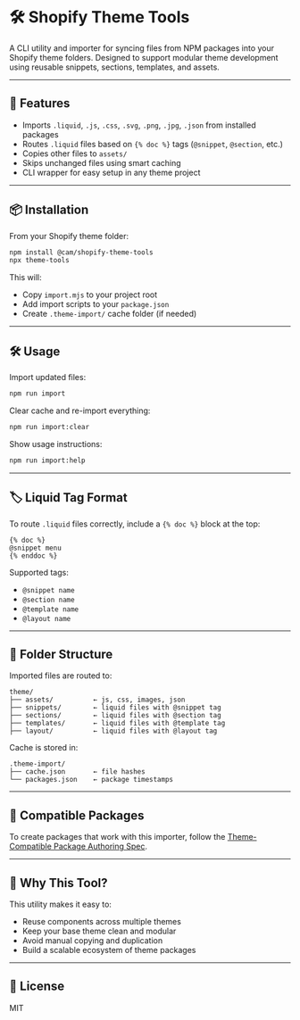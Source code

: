 # 🛠️ Shopify Theme Tools

A CLI utility and importer for syncing files from NPM packages into your Shopify theme folders. Designed to support modular theme development using reusable snippets, sections, templates, and assets.

---

## 🚀 Features

- Imports `.liquid`, `.js`, `.css`, `.svg`, `.png`, `.jpg`, `.json` from installed packages
- Routes `.liquid` files based on `{% doc %}` tags (`@snippet`, `@section`, etc.)
- Copies other files to `assets/`
- Skips unchanged files using smart caching
- CLI wrapper for easy setup in any theme project

---

## 📦 Installation

From your Shopify theme folder:

```bash
npm install @cam/shopify-theme-tools
npx theme-tools
```

This will:
- Copy `import.mjs` to your project root
- Add import scripts to your `package.json`
- Create `.theme-import/` cache folder (if needed)

---

## 🛠 Usage

Import updated files:
```bash
npm run import
```

Clear cache and re-import everything:
```bash
npm run import:clear
```

Show usage instructions:
```bash
npm run import:help
```

---

## 🏷️ Liquid Tag Format

To route `.liquid` files correctly, include a `{% doc %}` block at the top:

```
{% doc %}
@snippet menu
{% enddoc %}
```

Supported tags:
- `@snippet name`
- `@section name`
- `@template name`
- `@layout name`

---

## 📁 Folder Structure

Imported files are routed to:

```
theme/
├── assets/          ← js, css, images, json
├── snippets/        ← liquid files with @snippet tag
├── sections/        ← liquid files with @section tag
├── templates/       ← liquid files with @template tag
├── layout/          ← liquid files with @layout tag
```

Cache is stored in:

```
.theme-import/
├── cache.json       ← file hashes
└── packages.json    ← package timestamps
```

---

## 🧪 Compatible Packages

To create packages that work with this importer, follow the [Theme-Compatible Package Authoring Spec](https://github.com/your-org/shopify-theme-tools/blob/main/PACKAGE_AUTHORING.md).

---

## 🧠 Why This Tool?

This utility makes it easy to:
- Reuse components across multiple themes
- Keep your base theme clean and modular
- Avoid manual copying and duplication
- Build a scalable ecosystem of theme packages

---

## 🧹 License

MIT